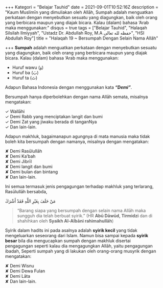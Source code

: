 +++
Kategori = "Belajar Tauhid"
date = 2021-09-01T10:52:16Z
description = "Kaum Muslimīn yang dimuliakan oleh Allāh, Sumpah adalah menguatkan perkataan dengan menyebutkan sesuatu yang diagungkan, baik oleh orang yang berbicara maupun yang diajak bicara. Kalau (dalam) bahasa ‘Arab maka menggunakan:"
disqus = true
tags = ["Belajar Tauhid", "Halaqah Silsilah Ilmiyyah", "Ustadz Dr. Abdullah Roy, M.A حفظه لله تعالى", "HSI Abdullah Roy"]
title = "Halaqah 19 ~ Bersumpah Dengan Selain Nama Allâh"

+++
**Sumpah** adalah menguatkan perkataan dengan menyebutkan sesuatu yang diagungkan, baik oleh orang yang berbicara maupun yang diajak bicara. Kalau (dalam) bahasa ‘Arab maka menggunakan:

* Huruf wawu (وَ)
* Huruf ba (بَ)
* Huruf ta (تَ)

Adapun Bahasa Indonesia dengan menggunakan kata **_“Demi”_**.

Bersumpah hanya diperbolehkan dengan nama Allāh semata, misalnya mengatakan:

✓ Wallāhi  
✓ Demi Rabb yang menciptakan langit dan bumi  
✓ Demi Zat yang jiwaku berada di tanganNya  
✓ Dan lain-lain.

Adapun makhluk, bagaimanapun agungnya di mata manusia maka tidak boleh kita bersumpah dengan namanya, misalnya dengan mengatakan:

✘ Demi Rasūlullāh  
✘ Demi Ka’bah  
✘ Demi Jibrīl  
✘ Demi langit dan bumi  
✘ Demi bulan dan bintang  
✘ Dan lain-lain.

Ini semua termasuk jenis pengagungan terhadap makhluk yang terlarang, Rasūlullāh bersabda,

مَنْ حَلَفَ بِغَيْرِ اللَّهِ فَقَدْ أَشْرَكَ

> “Barang siapa yang bersumpah dengan selain nama Allāh maka sungguh dia telah berbuat syirik.” (HR **Abū Dāwūd, Tirmidzi** dan di shahihkan oleh **Syaikh Al-Albāni rahimahullāh**)

Syirik dalam hadits ini pada asalnya adalah **syirik kecil** yang tidak mengeluarkan seseorang dari Islam. Namun bisa sampai kepada **syirik besar** bila dia mengucapkan sumpah dengan makhluk disertai pengagungan seperti kalau dia mengagungkan Allāh, yaitu pengagungan ibadah, Seperti sumpah yang di lakukan oleh orang-orang musyrik dengan mengatakan:

✘ Demi Wisnu  
✘ Demi Dewa Fulan  
✘ Demi Lāta  
✘ Dan lain-lain.